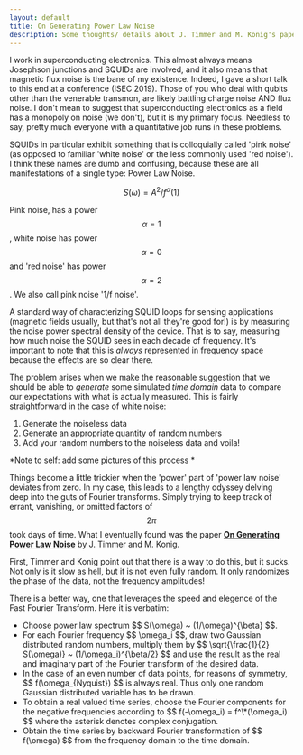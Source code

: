 ```yaml
---
layout: default
title: On Generating Power Law Noise
description: Some thoughts/ details about J. Timmer and M. Konig's paper: On Generating Power Law Noise
---
```


I work in superconducting electronics. This almost always means Josephson junctions and SQUIDs are involved, and it also means that magnetic flux noise is the bane of my existence. Indeed, I gave a short talk to this end at a conference (ISEC 2019). Those of you who deal with qubits other than the venerable transmon, are likely battling charge noise AND flux noise. I don't mean to suggest that superconducting electronics as a field has a monopoly on noise (we don't), but it is my primary focus. Needless to say, pretty much everyone with a quantitative job runs in these problems. 

SQUIDs in particular exhibit something that is colloquially called 'pink noise' (as opposed to familiar 'white noise' or the less commonly used 'red noise'). I think these names are dumb and confusing, because these are all manifestations of a single type: Power Law Noise.

$$ S(\omega) = A^2/f^{\alpha}   (1) $$

Pink noise, has a power $$ \alpha = 1 $$, white noise has power $$ \alpha = 0 $$ and 'red noise' has power $$ \alpha = 2 $$. We also call pink noise '1/f noise'. 

A standard way of characterizing SQUID loops for sensing applications (magnetic fields usually, but that's not all they're good for!) is by measuring the noise power spectral density of the device. That is to say, measuring how much noise the SQUID sees in each decade of frequency. It's important to note that this is <em> always </em> represented in frequency space because the effects are so clear there. 
  
The problem arises when we make the reasonable suggestion that we should be able to *generate* some simulated <em> time domain </em> data to compare our expectations with what is actually measured. This is fairly straightforward in the case of white noise:

<ol>
  <li> Generate the noiseless data </li>
  <li> Generate an appropriate quantity of random numbers </li>
  <li> Add your random numbers to the noiseless data and voila! </li>
  </ol>
      
  
*Note to self: add some pictures of this process *

Things become a little trickier when the 'power' part of 'power law noise' deviates from zero. In my case, this leads to a lengthy odyssey delving deep into the guts of Fourier transforms. Simply trying to keep track of errant, vanishing, or omitted factors of $$ 2\pi $$ took days of time. What I eventually found was the paper [**On Generating Power Law Noise**](http://adsabs.harvard.edu/full/1995A%26A...300..707T) by J. Timmer and M. Konig.

First, Timmer and Konig point out that there is a way to do this, but it sucks. Not only is it slow as hell, but it is not even fully random. It only randomizes the phase of the data, not the frequency amplitudes!

There is a better way, one that leverages the speed and elegence of the Fast Fourier Transform. Here it is verbatim:
>
<ul>
  <li> Choose power law spectrum $$ S(\omega) ~ (1/\omega)^{\beta} $$.</li>
<li> For each Fourier frequency $$ \omega_i $$, draw two Gaussian distributed random numbers, multiply them by $$ \sqrt{\frac{1}{2} S(\omega)} ~ (1/\omega_i)^{\beta/2} $$ and use the result as the real and imaginary part of the Fourier transform of the desired data. </li>
<li> In the case of an even number of data points, for reasons of symmetry, $$ f(\omega_{Nyquist}) $$ is always real. Thus only one random Gaussian distributed variable has to be drawn. </li>
<li> To obtain a real valued time series, choose the Fourier components for the negative frequencies according to $$ f(-\omega_i) = f^\*(\omega_i) $$ where the asterisk denotes complex conjugation. </li>
<li> Obtain the time series by backward Fourier transformation of $$ f(\omega) $$ from the frequency domain to the time domain. </li>
  </lu>


